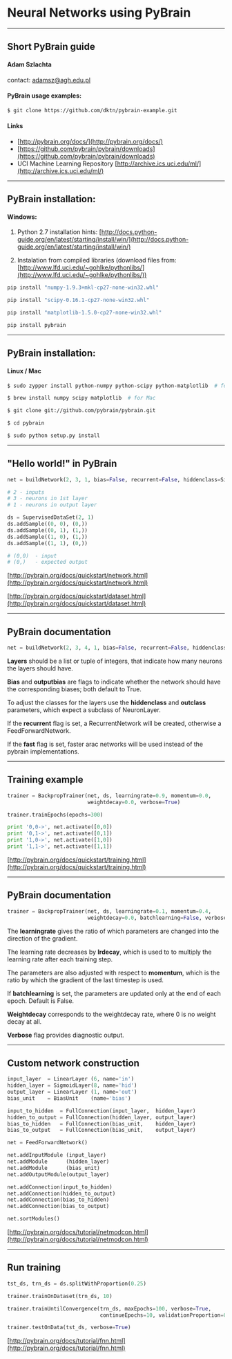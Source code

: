 <!-- class: center, middle, inverse -->

# Neural Networks using PyBrain

---
## Short PyBrain guide

#### Adam Szlachta

contact: [adamsz@agh.edu.pl](mailto:adamsz@agh.edu.pl)

#### PyBrain usage examples:
```Bash
$ git clone https://github.com/dktn/pybrain-example.git
```

#### Links

- [http://pybrain.org/docs/](http://pybrain.org/docs/)
- [https://github.com/pybrain/pybrain/downloads](https://github.com/pybrain/pybrain/downloads)
- UCI Machine Learning Repository [http://archive.ics.uci.edu/ml/](http://archive.ics.uci.edu/ml/)

---

## PyBrain installation:

#### Windows:

1. Python 2.7 installation hints: [http://docs.python-guide.org/en/latest/starting/install/win/](http://docs.python-guide.org/en/latest/starting/install/win/)

2. Instalation from compiled libraries (download files from: [http://www.lfd.uci.edu/~gohlke/pythonlibs/](http://www.lfd.uci.edu/~gohlke/pythonlibs/))

```Bash
pip install "numpy‑1.9.3+mkl‑cp27‑none‑win32.whl"

pip install "scipy‑0.16.1‑cp27‑none‑win32.whl"

pip install "matplotlib‑1.5.0‑cp27‑none‑win32.whl"

pip install pybrain
```
---

## PyBrain installation:

#### Linux / Mac

```Bash
$ sudo zypper install python-numpy python-scipy python-matplotlib  # for Linux (OpenSuse)

$ brew install numpy scipy matplotlib  # for Mac

$ git clone git://github.com/pybrain/pybrain.git

$ cd pybrain

$ sudo python setup.py install
```

---
## "Hello world!" in PyBrain

```Python
net = buildNetwork(2, 3, 1, bias=False, recurrent=False, hiddenclass=SigmoidLayer)

# 2 - inputs
# 3 - neurons in 1st layer
# 1 - neurons in output layer

ds = SupervisedDataSet(2, 1)
ds.addSample((0, 0), (0,))
ds.addSample((0, 1), (1,))
ds.addSample((1, 0), (1,))
ds.addSample((1, 1), (0,))

# (0,0)  - input
# (0,)   - expected output
```

[http://pybrain.org/docs/quickstart/network.html](http://pybrain.org/docs/quickstart/network.html)

[http://pybrain.org/docs/quickstart/dataset.html](http://pybrain.org/docs/quickstart/dataset.html)

---
## PyBrain documentation

```Python
net = buildNetwork(2, 3, 4, 1, bias=False, recurrent=False, hiddenclass=TanhLayer)
```

**Layers** should be a list or tuple of integers, that indicate how many neurons the layers should have.

**Bias** and **outputbias** are flags to indicate whether the network should have the corresponding biases; both default to True.

To adjust the classes for the layers use the **hiddenclass** and **outclass** parameters, which expect a subclass of NeuronLayer.

If the **recurrent** flag is set, a RecurrentNetwork will be created, otherwise a FeedForwardNetwork.

If the **fast** flag is set, faster arac networks will be used instead of the pybrain implementations.

---
## Training example
```Python
trainer = BackpropTrainer(net, ds, learningrate=0.9, momentum=0.0,
                          weightdecay=0.0, verbose=True)

trainer.trainEpochs(epochs=300)

print '0,0->', net.activate([0,0])
print '0,1->', net.activate([0,1])
print '1,0->', net.activate([1,0])
print '1,1->', net.activate([1,1])
```

[http://pybrain.org/docs/quickstart/training.html](http://pybrain.org/docs/quickstart/training.html)

---
## PyBrain documentation

```Python
trainer = BackpropTrainer(net, ds, learningrate=0.1, momentum=0.4,
                          weightdecay=0.0, batchlearning=False, verbose=True)
```

The **learningrate** gives the ratio of which parameters are changed into the direction of the gradient.

The learning rate decreases by **lrdecay**, which is used to to multiply the learning rate after each training step.

The parameters are also adjusted with respect to **momentum**, which is the ratio by which the gradient of the last timestep is used.

If **batchlearning** is set, the parameters are updated only at the end of each epoch. Default is False.

**Weightdecay** corresponds to the weightdecay rate, where 0 is no weight decay at all.

**Verbose** flag provides diagnostic output.

---
## Custom network construction

```Python
input_layer  = LinearLayer (6, name='in')
hidden_layer = SigmoidLayer(8, name='hid')
output_layer = LinearLayer (1, name='out')
bias_unit    = BiasUnit    (name='bias')

input_to_hidden  = FullConnection(input_layer,  hidden_layer)
hidden_to_output = FullConnection(hidden_layer, output_layer)
bias_to_hidden   = FullConnection(bias_unit,    hidden_layer)
bias_to_output   = FullConnection(bias_unit,    output_layer)

net = FeedForwardNetwork()

net.addInputModule (input_layer)
net.addModule      (hidden_layer)
net.addModule      (bias_unit)
net.addOutputModule(output_layer)

net.addConnection(input_to_hidden)
net.addConnection(hidden_to_output)
net.addConnection(bias_to_hidden)
net.addConnection(bias_to_output)

net.sortModules()
```

[http://pybrain.org/docs/tutorial/netmodcon.html](http://pybrain.org/docs/tutorial/netmodcon.html)

---
## Run training

```Python
tst_ds, trn_ds = ds.splitWithProportion(0.25)

trainer.trainOnDataset(trn_ds, 10)

trainer.trainUntilConvergence(trn_ds, maxEpochs=100, verbose=True,
                              continueEpochs=10, validationProportion=0.25)

trainer.testOnData(tst_ds, verbose=True)
```

[http://pybrain.org/docs/tutorial/fnn.html](http://pybrain.org/docs/tutorial/fnn.html)

